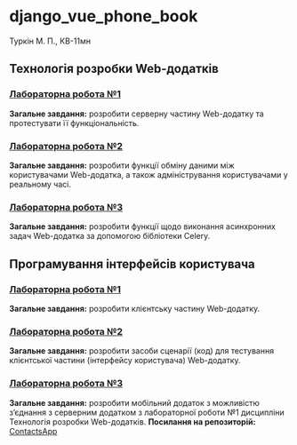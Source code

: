 # django_vue_phone_book

Туркін М. П., КВ-11мн

## Технологія розробки Web-додатків
### [Лабораторна робота №1](https://docs.google.com/document/d/1uaVk0PjKpxLUcF0JX5VL9ZkAUqibv7yz1pdxd3MvAVA/edit?usp=sharing)
**Загальне завдання:** розробити серверну частину Web-додатку та протестувати її функціональність.

### [Лабораторна робота №2](https://docs.google.com/document/d/1NI1jqSqoUW77iovjXNLOGax061RzgZtReF-unlKaS6s/edit?usp=sharing)
**Загальне завдання:** розробити функції обміну даними між користувачами Web-додатка, а також адміністрування користувачами у реальному часі.

### [Лабораторна робота №3](https://docs.google.com/document/d/1Juf-QjhRY64Lla20zxNOyrwSUQPN5DOOIcXUvxTKKJ4/edit?usp=sharing)
**Загальне завдання:** розробити функції щодо виконання асинхронних задач Web-додатка за допомогою бібліотеки Celery. 

## Програмування інтерфейсів користувача
### [Лабораторна робота №1](https://docs.google.com/document/d/1ruWMvyN1R3lV7Py5JjYJRC3f93Fw5orgHrrcUUGLe0M/edit?usp=sharing)
**Загальне завдання:** розробити клієнтську частину Web-додатку.

### [Лабораторна робота №2](https://docs.google.com/document/d/1AK330JzY7uIaHamQcD8wEr5Lbozrdxek5TAUrLRb_Ig/edit?usp=sharing)
**Загальне завдання:** розробити засоби сценарії (код) для тестування клієнтської частини (інтерфейсу користувача) Web-додатку.

### [Лабораторна робота №3](https://docs.google.com/document/d/114XvYa1UsvJwK1KIFlZkY8W_G0cDc55JSS4ZYVydZLQ/edit?usp=sharing)
**Загальне завдання:** розробити мобільний додаток з можливістю з’єднання з серверним додатком з лабораторної роботи №1 дисципліни Технологія розробки Web-додатків.
**Посилання на репозиторій:** [ContactsApp](https://github.com/Kinahem/ContactsApp)
